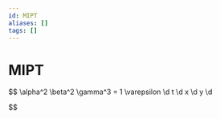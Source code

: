 ```yaml
---
id: MIPT
aliases: []
tags: []
---
```


# MIPT

$$
\alpha^2 \beta^2 \gamma^3 = 1 \varepsilon
\d t 
\d x 
\d y 
\d   

$$
